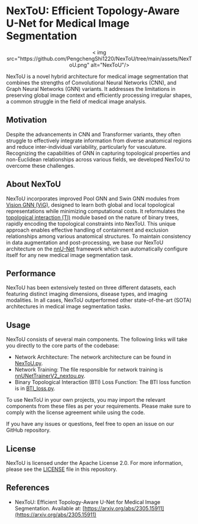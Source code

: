 # NexToU: Efficient Topology-Aware U-Net for Medical Image Segmentation
<p align="center">
  < img src="https://github.com/PengchengShi1220/NexToU/tree/main/assets/NexToU.png" alt="NexToU"/>
</p >
NexToU is a novel hybrid architecture for medical image segmentation that combines the strengths of Convolutional Neural Networks (CNN), and Graph Neural Networks (GNN) variants. It addresses the limitations in preserving global image context and efficiently processing irregular shapes, a common struggle in the field of medical image analysis.

## Motivation 

Despite the advancements in CNN and Transformer variants, they often struggle to effectively integrate information from diverse anatomical regions and reduce inter-individual variability, particularly for vasculature. Recognizing the capabilities of GNN in capturing topological properties and non-Euclidean relationships across various fields, we developed NexToU to overcome these challenges.

## About NexToU

NexToU incorporates improved Pool GNN and Swin GNN modules from [Vision GNN (ViG)](https://github.com/huawei-noah/Efficient-AI-Backbones/tree/master/vig_pytorch), designed to learn both global and local topological representations while minimizing computational costs. It reformulates the [topological interaction (TI)](https://github.com/TopoXLab/TopoInteraction) module based on the nature of binary trees, rapidly encoding the topological constraints into NexToU. This unique approach enables effective handling of containment and exclusion relationships among various anatomical structures. To maintain consistency in data augmentation and post-processing, we base our NexToU architecture on the [nnU-Net](https://github.com/MIC-DKFZ/nnUNet/tree/nnunetv1) framework which can automatically configure itself for any new medical image segmentation task.

## Performance 

NexToU has been extensively tested on three different datasets, each featuring distinct imaging dimensions, disease types, and imaging modalities. In all cases, NexToU outperformed other state-of-the-art (SOTA) architectures in medical image segmentation tasks.

## Usage

NexToU consists of several main components. The following links will take you directly to the core parts of the codebase:

- Network Architecture: The network architecture can be found in [NexToU.py](https://github.com/PengchengShi1220/NexToU/blob/main/network_architecture/NexToU.py).
- Network Training: The file responsible for network training is [nnUNetTrainerV2_nextou.py](https://github.com/PengchengShi1220/NexToU/blob/main/network_training/nnUNetTrainerV2_nextou.py).
- Binary Topological Interaction (BTI) Loss Function: The BTI loss function is in [BTI_loss.py](https://github.com/PengchengShi1220/NexToU/blob/main/loss_functions/BTI_loss.py).

To use NexToU in your own projects, you may import the relevant components from these files as per your requirements. Please make sure to comply with the license agreement while using the code.

If you have any issues or questions, feel free to open an issue on our GitHub repository.

## License

NexToU is licensed under the Apache License 2.0. For more information, please see the [LICENSE](LICENSE) file in this repository.

## References

- NexToU: Efficient Topology-Aware U-Net for Medical Image Segmentation. Available at: [https://arxiv.org/abs/2305.15911](https://arxiv.org/abs/2305.15911)
